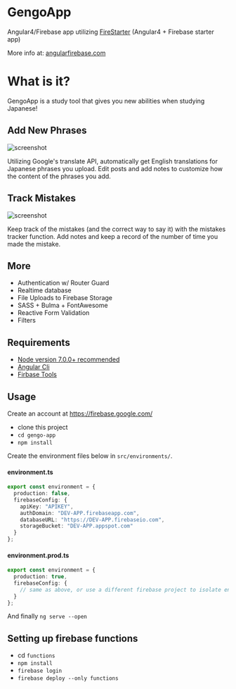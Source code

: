 # GengoApp

Angular4/Firebase app utilizing [FireStarter](https://github.com/codediodeio/angular-firestarter) (Angular4 + Firebase starter app)

More info at: [angularfirebase.com](https://angularfirebase.com/)

# What is it?

GengoApp is a study tool that gives you new abilities when studying Japanese!

## Add New Phrases

![screenshot](https://user-images.githubusercontent.com/6524512/28711426-802eceea-73c2-11e7-999e-04d656abcf5d.png)

Utilizing Google's translate API, automatically get English translations for Japanese phrases you upload. Edit posts and add notes to customize how the content of the phrases you add.

## Track Mistakes

![screenshot](https://user-images.githubusercontent.com/6524512/28711425-802e370a-73c2-11e7-8b74-bae61a9fcad3.png)

Keep track of the mistakes (and the correct way to say it) with the mistakes tracker function.
Add notes and keep a record of the number of time you made the mistake.

## More

- Authentication w/ Router Guard
- Realtime database
- File Uploads to Firebase Storage
- SASS + Bulma + FontAwesome
- Reactive Form Validation
- Filters

## Requirements

- [Node version 7.0.0+ recommended](https://github.com/riywo/ndenv)
- [Angular Cli](https://cli.angular.io/)
- [Firbase Tools](https://github.com/firebase/firebase-tools)

## Usage

Create an account at https://firebase.google.com/

- clone this project
- `cd gengo-app`
- `npm install`

Create the environment files below in `src/environments/`.

#### environment.ts
```typescript
export const environment = {
  production: false,
  firebaseConfig: {
    apiKey: "APIKEY",
    authDomain: "DEV-APP.firebaseapp.com",
    databaseURL: "https://DEV-APP.firebaseio.com",
    storageBucket: "DEV-APP.appspot.com"
  }
};
```
#### environment.prod.ts
```typescript
export const environment = {
  production: true,
  firebaseConfig: {
    // same as above, or use a different firebase project to isolate environments
  }
};
```

And finally `ng serve --open`

## Setting up firebase functions

- cd `functions`
- `npm install`
- `firebase login`
- `firebase deploy --only functions`
